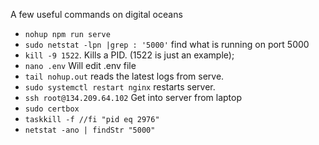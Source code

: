 A few useful commands on digital oceans
-   `nohup npm run serve`
-   `sudo netstat -lpn |grep : '5000'` find what is running on port 5000
-   `kill -9 1522`. Kills a PID. (1522 is just an example);
-   `nano .env` Will edit .env file 
-   `tail nohup.out` reads the latest logs from serve.
-   `sudo systemctl restart nginx` restarts server.
-   `ssh root@134.209.64.102` Get into server from laptop
-   `sudo certbox`
-   `taskkill -f //fi "pid eq 2976"`
-   `netstat -ano | findStr "5000"`